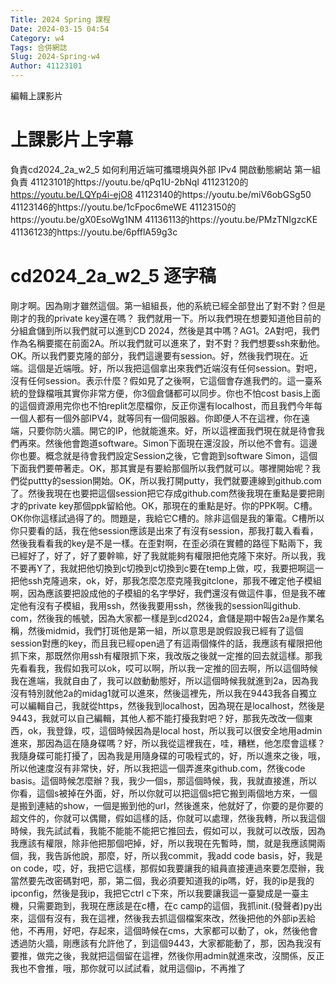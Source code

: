 ```yaml
---
Title: 2024 Spring 課程
Date: 2024-03-15 04:54
Category: w4
Tags: 合併網誌
Slug: 2024-Spring-w4
Author: 41123101
---
```


編輯上課影片

<!-- PELICAN_END_SUMMARY -->
# 上課影片上字幕
負責cd2024_2a_w2_5 如何利用近端可攜環境與外部 IPv4 開啟動態網站
第一組負責
41123101的https://youtu.be/qPq1U-2bNqI
41123120的 https://youtu.be/LQYp4i-ejO8
41123140的https://youtu.be/miV6obGSg50
41123146的https://youtu.be/1cFpoc6meWE
41123150的https://youtu.be/gX0EsoWg1NM
41136113的https://youtu.be/PMzTNIgzcKE
41136123的https://youtu.be/6pfflA59g3c
# cd2024_2a_w2_5 逐字稿
剛才啊。因為剛才雖然這個。第一組組長，他的系統已經全部登出了對不對？但是剛才的我的private key還在嗎？
我們就用一下。所以我們現在想要知道他目前的分組倉儲到所以我們就可以進到CD 2024，然後是其中嗎？AG1。2A對吧，我們作為名稱要擺在前面2A。所以我們就可以進來了，對不對？我們想要ssh來動他。OK。所以我們要克隆的部分，我們這邊要有session。好，然後我們現在。近端。這個是近端哦。好，所以我把這個拿出來我們近端沒有任何session。對吧，沒有任何session。表示什麼？假如見了之後啊，它這個會存進我們的。這一臺系統的登錄檔哦其實你非常方便，你3個倉儲都可以同步。你也不怕cost basis上面的這個資源用完你也不怕replit怎麼檔你，反正你還有localhost，而且我們今年每一個人都有一個外部IPV4，就等同有一個伺服器。你即便人不在這裡，你在遠端，只要你防火牆。開它的IP，他就能進來。好，所以這裡面我們現在就是待會我們再來。然後他會跑道software。Simon下面現在還沒設，所以他不會有。這邊你也要。概念就是待會我們設定Session之後，它會跑到software Simon，這個下面我們要帶著走。OK，那其實是有要給那個所以我們就可以。哪裡開始呢？我們從puttty的session開始。OK，所以我打開putty，我們就要連線到github.com了。然後我現在也要把這個session把它存成github.com然後我現在重點是要把剛才的private key那個ppk留給他。OK，那現在的重點是好。你的PPK啊。C槽。OK你你這樣試過得了的。問題是，我給它C槽的。除非這個是我的筆電。C槽所以你只要看的話，我在他session應該是出來了有沒有session，那我打載入看看，然後我看看我的key是不是一樣。在歪對啊，在歪必須在實體的路徑下點兩下，我已經好了，好了，好了要幹嘛，好了我就能夠有權限把他克隆下來好。所以我，我不要再Y了，我就把他切換到c切換到c切換到c要在temp上做，哎，我要把啊這一把他ssh克隆過來，ok，好，那我怎麼怎麼克隆我gitclone，那我不確定他子模組啊，因為應該要把設成他的子模組的名字學好，我們還沒有做這件事，但是我不確定他有沒有子模組，我用ssh，然後我要用ssh，然後我的session叫github. com，然後我的帳號，因為大家都一樣是到cd2024，倉儲是期中報告2a是作業名稱，然後midmid，我們打斑他是第一組，所以意思是說假設我已經有了這個session對應的key，而且我已經open過了有這兩個條件的話，我應該有權限把他抓下來，那既然你用ssh有權限抓下來，我改版之後就一定推的回去就這樣。那我先看看我，我假如我可以ok，哎可以啊，所以我一定推的回去啊，所以這個時候我在進端，我就自由了，我可以啟動動態好，所以這個時候我就進到2a，因為我沒有特別就他2a的midag1就可以進來，然後這裡先，所以我在9443我各自獨立可以編輯自己，我就從https，然後我到localhost，因為現在是localhost，然後是9443，我就可以自己編輯，其他人都不能打擾我對吧？好，那我先改改一個東西，ok，我登錄，哎，這個時候因為是local host，所以我可以很安全地用admin進來，那因為這在隨身碟嗎？好，所以我從這裡我在，哇，糟糕，他怎麼會這樣？我隨身碟可能打擾了，因為我是用隨身碟的可吸程式的，好，所以進來之後，哦，所以他速度沒有非常快，好，所以我把這一個弄進來github.com，然後code basis。這個時候怎麼辦？我，我少一個s，那這個時候，我，我就直接進，所以你看，這個s被掉在外面，好，所以你就可以把這個s把它搬到兩個地方來，一個是搬到連結的show，一個是搬到他的url，然後進來，他就好了，你要的是你要的超文件的，你就可以偶爾，假如這樣的話，你就可以處理，然後我轉，所以我這個時候，我先試試看，我能不能能不能把它推回去，假如可以，我就可以改版，因為我應該有權限，除非他把那個吧掉，好，所以我現在先暫時，關，就是我應該開兩個，我，我告訴他說，那麼，好，所以我commit，我add  code basis，好，我是on code，哎，好，我把它這樣，那假如我要讓我的組員直接連過來要怎麼辦，我當然要先改密碼對吧，那，第二個，我必須要知道我的ip嗎，好，我的ip是我的ipconfig，然後是我ip，我把它ctrl c下來，所以我要讓我這一臺變成是一臺主機，只需要跑到，我現在應該是在c槽，在c camp的這個，我抓init.(發聲者)py出來，這個有沒有，我在這裡，然後我去抓這個檔案來改，然後把他的外部ip丟給他，不再用，好吧，存起來，這個時候在cms，大家都可以動了，ok，然後他會透過防火牆，剛應該有允許他了，到這個9443，大家都能動了，那，因為我沒有要推，做完之後，我就把這個留在這裡，然後你用admin就進來改，沒關係，反正我也不會推，哦，那你就可以試試看，就用這個ip，不再推了